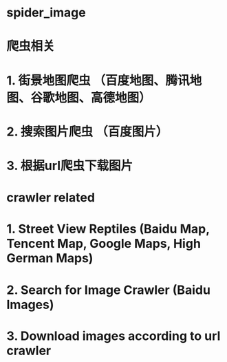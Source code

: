 # spider_image
# 爬虫相关
# 1. 街景地图爬虫 （百度地图、腾讯地图、谷歌地图、高德地图）
# 2. 搜索图片爬虫 （百度图片）
# 3. 根据url爬虫下载图片
# crawler related
# 1. Street View Reptiles (Baidu Map, Tencent Map, Google Maps, High German Maps)
# 2. Search for Image Crawler (Baidu Images)
# 3. Download images according to url crawler
